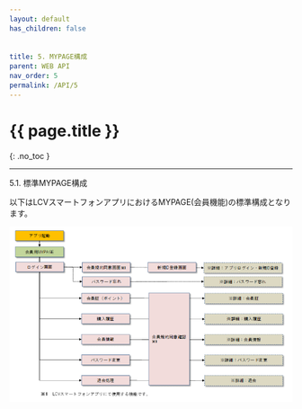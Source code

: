 ```yaml
---
layout: default
has_children: false


title: 5. MYPAGE構成
parent: WEB API
nav_order: 5
permalink: /API/5
---
```


# {{ page.title }}
{: .no_toc }


---

5.1.	標準MYPAGE構成

以下はLCVスマートフォンアプリにおけるMYPAGE(会員機能)の標準構成となります。

<a href="/img/API/MYPAGE構成.png" target="_blank">
<img src="/img/API/MYPAGE構成.png" alt="search tokui">
</a>